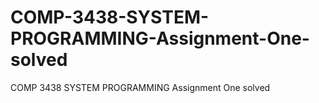 # COMP-3438-SYSTEM-PROGRAMMING-Assignment-One-solved
COMP 3438 SYSTEM PROGRAMMING Assignment One solved
